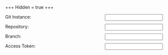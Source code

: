 +++
Hidden = true
+++
<form>
	<p><label>Git Instance: &nbsp; <input type="url" name="instance"/></label></p>
	<p><label>Repository:   &nbsp; <input type="text" name="repo"/></label></p>
	<p><label>Branch:       &nbsp; <input type="text" name="branch"/></label></p>
	<p><label>Access Token: &nbsp; <input type="password" name="token"/></label></p>
</form>
<style> form > p > label > input { float: right; } </style>
